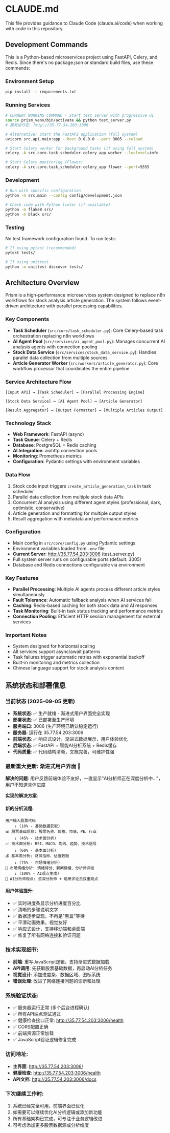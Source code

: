 # CLAUDE.md

This file provides guidance to Claude Code (claude.ai/code) when working with code in this repository.

## Development Commands

This is a Python-based microservices project using FastAPI, Celery, and Redis. Since there's no package.json or standard build files, use these commands:

### Environment Setup
```bash
pip install -r requirements.txt
```

### Running Services
```bash
# CURRENT WORKING COMMAND - Start test server with progressive UI
source prism_venv/bin/activate && python test_server.py
# 服务运行在: http://35.77.54.203:3006

# Alternative: Start the FastAPI application (full system)
uvicorn src.api.main:app --host 0.0.0.0 --port 3005 --reload

# Start Celery worker for background tasks (if using full system)
celery -A src.core.task_scheduler.celery_app worker --loglevel=info

# Start Celery monitoring (Flower)
celery -A src.core.task_scheduler.celery_app flower --port=5555
```

### Development
```bash
# Run with specific configuration
python -m src.main --config config/development.json

# Check code with Python linter (if available)
python -m flake8 src/
python -m black src/
```

### Testing
No test framework configuration found. To run tests:
```bash
# If using pytest (recommended)
pytest tests/

# If using unittest
python -m unittest discover tests/
```

## Architecture Overview

Prism is a high-performance microservices system designed to replace n8n workflows for stock analysis article generation. The system follows event-driven architecture with parallel processing capabilities.

### Key Components

- **Task Scheduler** (`src/core/task_scheduler.py`): Core Celery-based task orchestration replacing n8n workflows
- **AI Agent Pool** (`src/services/ai_agent_pool.py`): Manages concurrent AI analysis agents with connection pooling
- **Stock Data Service** (`src/services/stock_data_service.py`): Handles parallel data collection from multiple sources
- **Article Generator Worker** (`src/workers/article_generator.py`): Core workflow processor that coordinates the entire pipeline

### Service Architecture Flow
```
[Input API] → [Task Scheduler] → [Parallel Processing Engine]
                ↓
[Stock Data Service] ↔ [AI Agent Pool] ↔ [Article Generator]
                ↓
[Result Aggregator] → [Output Formatter] → [Multiple Articles Output]
```

### Technology Stack
- **Web Framework**: FastAPI (async)
- **Task Queue**: Celery + Redis
- **Database**: PostgreSQL + Redis caching  
- **AI Integration**: aiohttp connection pools
- **Monitoring**: Prometheus metrics
- **Configuration**: Pydantic settings with environment variables

### Data Flow
1. Stock code input triggers `create_article_generation_task` in task scheduler
2. Parallel data collection from multiple stock data APIs
3. Concurrent AI analysis using different agent styles (professional, dark, optimistic, conservative)
4. Article generation and formatting for multiple output styles
5. Result aggregation with metadata and performance metrics

### Configuration
- Main config in `src/core/config.py` using Pydantic settings
- Environment variables loaded from `.env` file
- **Current Server**: http://35.77.54.203:3006 (test_server.py)
- Full system server runs on configurable ports (default: 3005)
- Database and Redis connections configurable via environment

### Key Features
- **Parallel Processing**: Multiple AI agents process different article styles simultaneously
- **Fault Tolerance**: Automatic fallback analysis when AI services fail
- **Caching**: Redis-based caching for both stock data and AI responses
- **Task Monitoring**: Built-in task status tracking and performance metrics
- **Connection Pooling**: Efficient HTTP session management for external services

### Important Notes
- System designed for horizontal scaling
- All services support async/await patterns
- Task failures trigger automatic retries with exponential backoff
- Built-in monitoring and metrics collection
- Chinese language support for stock analysis content

## 系统状态和部署信息

### 当前状态 (2025-09-05 更新)
- **系统状态**: ✅ 生产就绪 - 渐进式用户界面完全实现
- **部署状态**: ✅ 已部署至生产环境
- **服务端口**: 3006 (生产环境已确认稳定运行)
- **服务器**: 运行在 35.77.54.203:3006
- **前端状态**: ✅ 响应式设计，渐进式数据展示，用户体验优化
- **后端状态**: ✅ FastAPI + 智能AI分析系统 + Redis缓存
- **代码质量**: ✅ 代码结构清晰，文档完善，可维护性强

### 最新重大更新: 渐进式用户界面 🎯

**解决的问题**: 用户反馈前端体验不友好，一直显示"AI分析师正在深度分析中..."，用户不知道具体进度

**实现的解决方案**:

#### 新的分析流程:
```
用户输入股票代码
    ↓ (10% - 基础数据获取)
📊 股票基础信息: 股票名称、价格、市值、PE、行业
    ↓ (45% - 技术面分析)  
📈 技术面分析: RSI、MACD、均线、趋势、技术信号
    ↓ (60% - 基本面分析)
💰 基本面分析: 财务指标、估值数据
    ↓ (75% - 市场情绪分析)
📰 市场情绪分析: 情绪得分、新闻情绪、分析师评级
    ↓ (100% - AI观点生成)
📝 AI分析师观点: 资深分析师 + 暗黑评论员双重观点
```

#### 用户体验提升:
- ✅ 实时进度条显示分析进度百分比
- ✅ 清晰的步骤说明文字
- ✅ 数据逐步显现，不再是"黑盒"等待
- ✅ 平滑动画效果，视觉友好
- ✅ 响应式设计，支持移动端和桌面端
- ✅ 修复了所有网络连接和验证问题

### 技术实现细节:
- **前端**: 重写JavaScript逻辑，支持渐进式数据加载
- **API调用**: 先获取股票基础数据，再启动AI分析任务
- **视觉设计**: 添加进度条、数据区域、图标系统
- **错误处理**: 改进了网络连接问题的诊断和处理

### 系统验证状态:
- ✅ 服务器运行正常 (多个后台进程确认)
- ✅ 所有API端点测试通过
- ✅ 健康检查接口正常: http://35.77.54.203:3006/health
- ✅ CORS配置正确
- ✅ 前端资源正常加载
- ✅ JavaScript验证逻辑修复完成

### 访问地址:
- **主界面**: http://35.77.54.203:3006/
- **健康检查**: http://35.77.54.203:3006/health
- **API文档**: http://35.77.54.203:3006/docs

### 下次继续工作时:
1. 系统已经完全可用，前端界面已优化
2. 如需要可以继续优化AI分析逻辑或添加新功能
3. 所有基础架构已完成，可专注于业务逻辑改进
4. 可考虑添加更多股票数据源或分析维度